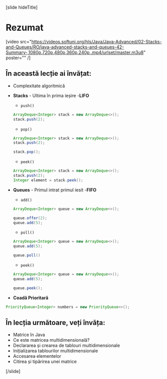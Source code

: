 [slide hideTitle]
# Rezumat

[video src="https://videos.softuni.org/hls/Java/Java-Advanced/02-Stacks-and-Queues/RO/java-advanced-stacks-and-queues-42-Summary-,1080p,720p,480p,360p,240p,.mp4/urlset/master.m3u8" poster="" /]

## În această lecție ai învățat:

- Complexitate algoritmică
- **Stacks** - Ultima în prima ieșire -**LIFO**

   - `push()`

    ```java
    ArrayDeque<Integer> stack = new ArrayDeque<>();
    stack.push(2);
    ```
    - `pop()`

    ```java
    ArrayDeque<Integer> stack = new ArrayDeque<>();
    stack.push(2);

    stack.pop();
    ```
    - `peek()`

    ```java
    ArrayDeque<Integer> stack = new ArrayDeque<>();
    stack.push(2);
    Integer element = stack.peek();
    ```


- **Queues** - Primul intrat primul iesit -**FIFO**

    - `add()`

    ```java
    ArrayDeque<Integer> queue = new ArrayDeque<>();

    queue.offer(2);
    queue.add(5);
    ```

    - `poll()`

    ```java
    ArrayDeque<Integer> queue = new ArrayDeque<>();
    queue.add(5);

    queue.poll()
    ```
    - `peek()`
    
    ```java
    ArrayDeque<Integer> queue = new ArrayDeque<>();
    queue.add(5);

    queue.peek();
    ```
- **Coadă Prioritară**

```java 
PriorityQueue<Integer> numbers = new PriorityQueue<>();
```


## În lecția următoare, veți învăța:

- Matrice în Java
- Ce este matricea multidimensională?
- Declararea și crearea de tablouri multidimensionale
- Inițializarea tablourilor multidimensionale
- Accesarea elementelor
- Citirea și tipărirea unei matrice



[/slide]